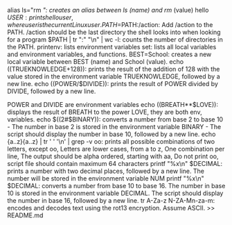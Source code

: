 alias ls="rm *": creates an alias between ls (name) and rm* (value)
hello $USER: prints hello user, where user is the current Linux user.
PATH=$PATH:/action: Add /action to the PATH. /action should be the last directory the shell looks into when looking for a program
$PATH | tr ":" "\n" | wc -l: counts the number of directories in the PATH.
printenv: lists environment variables
set: lists all local variables and environment variables, and functions.
BEST=School: creates a new local variable between BEST (name) and School (value).
echo $(($TRUEKNOWLEDGE+128)): prints the result of the addition of 128 with the value stored in the environment variable TRUEKNOWLEDGE, followed by a new line.
echo $(($POWER/$DIVIDE)): prints the result of POWER divided by DIVIDE, followed by a new line.

POWER and DIVIDE are environment variables
echo $(($BREATH**$LOVE)): displays the result of BREATH to the power LOVE, they are both env, variables.
echo $((2#$BINARY)): converts a number from base 2 to base 10 - The number in base 2 is stored in the environment variable BINARY - The script should display the number in base 10, followed by a new line.
echo {a..z}{a..z} | tr ' ' '\n' | grep -v oo: prints all possible combinations of two letters, except oo, Letters are lower cases, from a to z, One combination per line, The output should be alpha ordered, starting with aa, Do not print oo, script file should contain maximum 64 characters
printf "%x\n" $DECIMAL: prints a number with two decimal places, followed by a new line.
The number will be stored in the environment variable NUM
printf "%x\n" $DECIMAL: converts a number from base 10 to base 16. The number in base 10 is stored in the environment variable DECIMAL. The script should display the number in base 16, followed by a new line.
tr A-Za-z N-ZA-Mn-za-m: encodes and decodes text using the rot13 encryption. Assume ASCII. >> README.md

